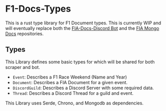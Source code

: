 # F1-Docs-Types

This is a rust type library for F1 Document types.
This is currently WIP and will eventually replace both the
[FIA-Docs-Discord Bot](https://github.com/MarkusTheOrt/FIA-Docs-Discord-Bot)
and the [FIA Mongo Docs](https://github.com/MarkusTheOrt/FIA-Mongo-Docs)
repositories.

## Types

This Library defines some basic types for which will be shared for both
scraper and bot.

 - `Event`: Describes a F1 Race Weekend (Name and Year)
 - `Document`: Describes a FIA Document for a given event.
 - `DiscordGuild`: Describes a Discord Server with some required data.
 - `Thread`: Describes a Discord Thread for a guild and event.

This Library uses Serde, Chrono, and Mongodb as dependencies.
